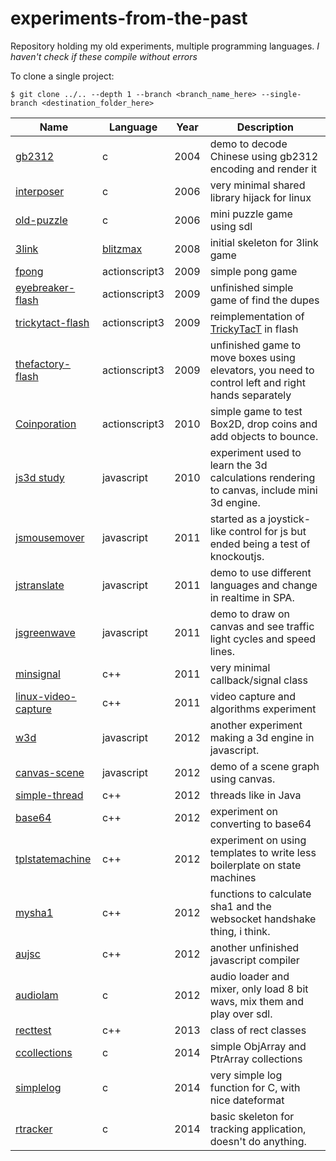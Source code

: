 # experiments-from-the-past
Repository holding my old experiments, multiple programming languages. *I haven't check if these compile without errors*

To clone a single project:
```shell
$ git clone ../.. --depth 1 --branch <branch_name_here> --single-branch <destination_folder_here>
```
|Name|Language|Year|Description|
|----|--------|----|-----------|
|[gb2312](../../tree/gb2312)                     |c            |2004|demo to decode Chinese using gb2312 encoding and render it|
|[interposer](../../tree/interposer)             |c            |2006|very minimal shared library hijack for linux|
|[old-puzzle](../../tree/old-puzzle)             |c            |2006|mini puzzle game using sdl|
|[3link](../../tree/3link)                       |[blitzmax](http://www.blitzbasic.com/Products/blitzmax.php)|2008|initial skeleton for 3link game|
|[fpong](../../tree/fpong)                       |actionscript3|2009|simple pong game|
|[eyebreaker-flash](../../tree/eyebreaker-flash) |actionscript3|2009|unfinished simple game of find the dupes|
|[trickytact-flash](../../tree/trickytact-flash) |actionscript3|2009|reimplementation of [TrickyTacT](https://github.com/aaronps/TrickyTacT) in flash|
|[thefactory-flash](../../tree/thefactory-flash) |actionscript3|2009|unfinished game to move boxes using elevators, you need to control left and right hands separately|
|[Coinporation](../../tree/Coinporation)         |actionscript3|2010|simple game to test Box2D, drop coins and add objects to bounce.|
|[js3d study](../../tree/js3dstudy)              |javascript   |2010|experiment used to learn the 3d calculations rendering to canvas, include mini 3d engine.|
|[jsmousemover](../../tree/jsmousemover)         |javascript   |2011|started as a joystick-like control for js but ended being a test of knockoutjs.|
|[jstranslate](../../tree/jstranslate)           |javascript   |2011|demo to use different languages and change in realtime in SPA.|
|[jsgreenwave](../../tree/jsgreenwave)           |javascript   |2011|demo to draw on canvas and see traffic light cycles and speed lines.|
|[minsignal](../../tree/minsignal)               |c++          |2011|very minimal callback/signal class|
|[linux-video-capture](../../tree/linux-video-capture) |c++    |2011|video capture and algorithms experiment|
|[w3d](../../tree/w3d)                           |javascript   |2012|another experiment making a 3d engine in javascript.|
|[canvas-scene](../../tree/canvas-scene)         |javascript   |2012|demo of a scene graph using canvas.|
|[simple-thread](../../tree/simple-thread)       |c++          |2012|threads like in Java|
|[base64](../../tree/base64)                     |c++          |2012|experiment on converting to base64|
|[tplstatemachine](../../tree/tplstatemachine)   |c++          |2012|experiment on using templates to write less boilerplate on state machines|
|[mysha1](../../tree/mysha1)                     |c++          |2012|functions to calculate sha1 and the websocket handshake thing, i think.|
|[aujsc](../../tree/aujsc)                       |c++          |2012|another unfinished javascript compiler|
|[audiolam](../../tree/audiolam)                 |c            |2012|audio loader and mixer, only load 8 bit wavs, mix them and play over sdl.|
|[recttest](../../tree/recttest)                 |c++          |2013|class of rect classes|
|[ccollections](../../tree/ccollections)         |c            |2014|simple ObjArray and PtrArray collections|
|[simplelog](../../tree/simplelog)               |c            |2014|very simple log function for C, with nice dateformat|
|[rtracker](../../tree/rtracker)                 |c            |2014|basic skeleton for tracking application, doesn't do anything.|

